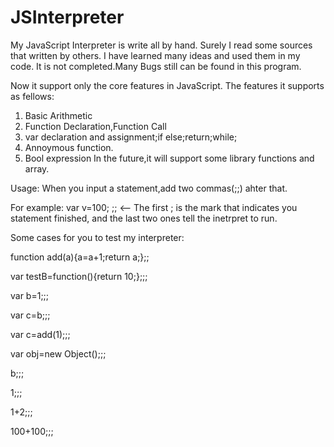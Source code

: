JSInterpreter
===========

My JavaScript Interpreter is write all by hand.
Surely I read some sources that written by others.
I have learned many ideas and used them in my code.
It is not completed.Many Bugs still can be found in this program.

Now it support only the core features in JavaScript.
The features it supports as fellows:

1. Basic Arithmetic
2. Function Declaration,Function Call
3. var declaration and assignment;if else;return;while;
4. Annoymous function.
5. Bool expression
In the future,it will support some library functions and array. 

Usage:
When you input a statement,add two commas(;;) ahter that.

For example: var v=100; ;; <-- The first ; is the mark that indicates you statement finished, 
and the last two ones tell the inetrpret to run. 

Some cases for you to test my interpreter:

function add(a){a=a+1;return a;};;

var testB=function(){return 10;};;;

var b=1;;;

var c=b;;;

var c=add(1);;;

var obj=new Object();;;

b;;;

1;;;

1+2;;;

100+100;;;


